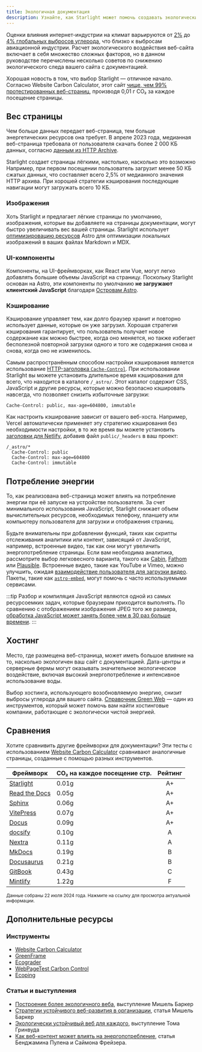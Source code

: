 ```yaml
---
title: Экологичная документация
description: Узнайте, как Starlight может помочь создавать экологически сайты с документацией и снижать ваш углеродный след.
---
```


Оценки влияния интернет-индустрии на климат варьируются от [2%][sf] до [4% глобальных выбросов углерода][bbc], что близко к выбросам авиационной индустрии.
Расчет экологического воздействия веб-сайта включает в себя множество сложных факторов, но в данном руководстве перечислены несколько советов по снижению экологического следа вашего сайта с документацией.

Хорошая новость в том, что выбор Starlight — отличное начало.
Согласно Website Carbon Calculator, этот сайт [чище, чем 99% протестированных веб-страниц][sl-carbon], производя 0,01 г CO₂ за каждое посещение страницы.

## Вес страницы

Чем больше данных передает веб-страница, тем больше энергетических ресурсов она требует.
В апреле 2023 года, медианная веб-страница требовала от пользователя скачать более 2 000 КБ данных, согласно [данным из HTTP Archive][http].

Starlight создает страницы лёгкими, настолько, насколько это возможно
Например, при первом посещении пользователь загрузит менее 50 КБ сжатых данных, что составляет всего 2,5% от медианного значения HTTP архива.
При хорошей стратегии кэширования последующие навигации могут загружать всего 10 КБ.

### Изображения

Хоть Starlight и предлагает лёгкие страницы по умолчанию, изображения, которые вы добавляете на страницы документации, могут быстро увеличивать вес вашей страницы.
Starlight использует [оптимизировацию ресурсов][assets] Astro для оптимизации локальных изображений в ваших файлах Markdown и MDX.

### UI-компоненты

Компоненты, на UI-фреймворках, как React или Vue, могут легко добавлять большие объемы JavaScript на страницу.
Поскольку Starlight основан на Astro, эти компоненты по умолчанию **не загружают клиентский JavaScript** благодаря [Островам Astro][islands].

### Кэширование

Кэширование управляет тем, как долго браузер хранит и повторно использует данные, которые он уже загрузил.
Хорошая стратегия кэширования гарантирует, что пользователь получает новое содержание как можно быстрее, когда оно меняется, но также избегает бесполезной повторной загрузки одного и того же содержания снова и снова, когда оно не изменилось.

Самым распространённым способом настройки кэширования является использование [HTTP-заголовка `Cache-Control`][cache].
При использовании Starlight вы можете установить длительное время кэширования для всего, что находится в каталоге `/_astro/`.
Этот каталог содержит CSS, JavaScript и другие ресурсы, которые можно безопасно кэшировать навсегда, что позволяет снизить избыточные загрузки:

```
Cache-Control: public, max-age=604800, immutable
```

Как настроить кэширование зависит от вашего веб-хоста. Например, Vercel автоматически применяет эту стратегию кэширования без необходимости настройки, в то же время вы можете установить [заголовки для Netlify][ntl-headers], добавив файл `public/_headers` в ваш проект:

```
/_astro/*
  Cache-Control: public
  Cache-Control: max-age=604800
  Cache-Control: immutable
```

[cache]: https://csswizardry.com/2019/03/cache-control-for-civilians/
[ntl-headers]: https://docs.netlify.com/routing/headers/

## Потребление энергии

То, как реализована веб-страница может влиять на потребление энергии при её запуске на устройстве пользователя.
За счет минимального использования JavaScript, Starlight снижает объем вычислительных ресурсов, необходимых телефону, планшету или компьютеру пользователя для загрузки и отображения страниц.

Будьте внимательны при добавлении функций, таких как скрипты отслеживания аналитики или контент, зависящий от JavaScript, например, встроенные видео, так как они могут увеличить энергопотребление страницы.
Если вам необходима аналитика, рассмотрите выбор легковесного варианта, такого как [Cabin][cabin], [Fathom][fathom] или [Plausible][plausible].
Встроенные видео, такие как YouTube и Vimeo, можно улучшить, ожидая [взаимодействие пользователя для загрузки видео][lazy-video].
Пакеты, такие как [`astro-embed`][embed], могут помочь с часто используемыми сервисами.

:::tip
Разбор и компиляция JavaScript являются одной из самых ресурсоемких задач, которые браузерам приходится выполнять.
По сравнению с отображением изображения JPEG того же размера, [обработка JavaScript может занять более чем в 30 раз больше времени][cost-of-js].
:::

[cabin]: https://withcabin.com/
[fathom]: https://usefathom.com/
[plausible]: https://plausible.io/
[lazy-video]: https://web.dev/iframe-lazy-loading/
[embed]: https://www.npmjs.com/package/astro-embed
[cost-of-js]: https://medium.com/dev-channel/the-cost-of-javascript-84009f51e99e

## Хостинг

Место, где размещена веб-страница, может иметь большое влияние на то, насколько экологичен ваш сайт с документацией.
Дата-центры и серверные фермы могут оказывать значительное экологическое воздействие, включая высокий энергопотребление и интенсивное использование воды.

Выбор хостинга, использующего возобновляемую энергию, снизит выбросы углерода для вашего сайта. [Справочник Green Web][gwb] — один из инструментов, который может помочь вам найти хостинговые компании, работающие с экологически чистой энергией.

[gwb]: https://www.thegreenwebfoundation.org/directory/

## Сравнения

Хотите сравнивить другие фреймворки для документации?
Эти тесты с использованием [Website Carbon Calculator][wcc] сравнивают аналогичные страницы, созданные с помощью разных инструментов.

| Фреймворк                   | CO₂ на каждое посещение стр. | Рейтинг |
| --------------------------- | ---------------------------- | :-----: |
| [Starlight][sl-carbon]      | 0.01g                        |   A+    |
| [Read the Docs][rtd-carbon] | 0.05g                        |   A+    |
| [Sphinx][sx-carbon]         | 0.06g                        |   A+    |
| [VitePress][vp-carbon]      | 0.07g                        |   A+    |
| [Docus][dc-carbon]          | 0.09g                        |   A+    |
| [docsify][dy-carbon]        | 0.10g                        |    A    |
| [Nextra][nx-carbon]         | 0.11g                        |    A    |
| [MkDocs][mk-carbon]         | 0.19g                        |    B    |
| [Docusaurus][ds-carbon]     | 0.21g                        |    B    |
| [GitBook][gb-carbon]        | 0.43g                        |    C    |
| [Mintlify][mt-carbon]       | 1.22g                        |    F    |

<small>Данные собраны 22 июля 2024 года. Нажмите на ссылку для просмотра актуальной информации.</small>

[sl-carbon]: https://www.websitecarbon.com/website/starlight-astro-build-getting-started/
[vp-carbon]: https://www.websitecarbon.com/website/vitepress-dev-guide-what-is-vitepress/
[dc-carbon]: https://www.websitecarbon.com/website/docus-dev-introduction-getting-started/
[sx-carbon]: https://www.websitecarbon.com/website/sphinx-doc-org-en-master-usage-quickstart-html/
[mk-carbon]: https://www.websitecarbon.com/website/mkdocs-org-getting-started/
[nx-carbon]: https://www.websitecarbon.com/website/nextra-site-docs-docs-theme-start/
[dy-carbon]: https://www.websitecarbon.com/website/docsify-js-org/
[ds-carbon]: https://www.websitecarbon.com/website/docusaurus-io-docs/
[rtd-carbon]: https://www.websitecarbon.com/website/docs-readthedocs-io-en-stable-index-html/
[gb-carbon]: https://www.websitecarbon.com/website/docs-gitbook-com/
[mt-carbon]: https://www.websitecarbon.com/website/mintlify-com-docs-quickstart/

## Дополнительные ресурсы

### Инструменты

- [Website Carbon Calculator][wcc]
- [GreenFrame](https://greenframe.io/)
- [Ecograder](https://ecograder.com/)
- [WebPageTest Carbon Control](https://www.webpagetest.org/carbon-control/)
- [Ecoping](https://ecoping.earth/)

### Статьи и выступления

- [Построение более экологичного веба](https://youtu.be/EfPoOt7T5lg), выступление Мишель Баркер
- [Стратегии устойчивого веб-развития в организации](https://www.smashingmagazine.com/2022/10/sustainable-web-development-strategies-organization/), статья Мишель Баркер
- [Экологически устойчивый веб для каждого](https://2021.stateofthebrowser.com/speakers/tom-greenwood/), выступление Тома Гринвуда
- [Как веб-контент может влиять на энергопотребление](https://webkit.org/blog/8970/how-web-content-can-affect-power-usage/), статья Бенджамина Пулена и Саймона Фрейзера.

[sf]: https://www.sciencefocus.com/science/what-is-the-carbon-footprint-of-the-internet/
[bbc]: https://www.bbc.com/future/article/20200305-why-your-internet-habits-are-not-as-clean-as-you-think
[http]: https://httparchive.org/reports/state-of-the-web
[assets]: https://docs.astro.build/ru/guides/assets/
[islands]: https://docs.astro.build/ru/concepts/islands/
[wcc]: https://www.websitecarbon.com/
